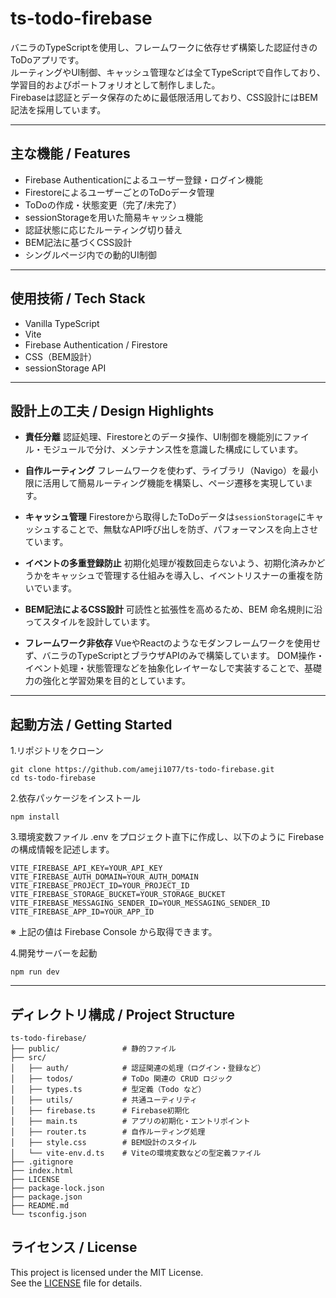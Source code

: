 # ts-todo-firebase

バニラのTypeScriptを使用し、フレームワークに依存せず構築した認証付きのToDoアプリです。  
ルーティングやUI制御、キャッシュ管理などは全てTypeScriptで自作しており、学習目的およびポートフォリオとして制作しました。  
Firebaseは認証とデータ保存のために最低限活用しており、CSS設計にはBEM記法を採用しています。

---

## 主な機能 / Features

- Firebase Authenticationによるユーザー登録・ログイン機能
- FirestoreによるユーザーごとのToDoデータ管理
- ToDoの作成・状態変更（完了/未完了）
- sessionStorageを用いた簡易キャッシュ機能
- 認証状態に応じたルーティング切り替え
- BEM記法に基づくCSS設計
- シングルページ内での動的UI制御

---

## 使用技術 / Tech Stack

- Vanilla TypeScript
- Vite
- Firebase Authentication / Firestore
- CSS（BEM設計）
- sessionStorage API

---

## 設計上の工夫 / Design Highlights

- **責任分離**
  認証処理、Firestoreとのデータ操作、UI制御を機能別にファイル・モジュールで分け、メンテナンス性を意識した構成にしています。

- **自作ルーティング**
  フレームワークを使わず、ライブラリ（Navigo）を最小限に活用して簡易ルーティング機能を構築し、ページ遷移を実現しています。

- **キャッシュ管理**
  Firestoreから取得したToDoデータは`sessionStorage`にキャッシュすることで、無駄なAPI呼び出しを防ぎ、パフォーマンスを向上させています。

- **イベントの多重登録防止**
  初期化処理が複数回走らないよう、初期化済みかどうかをキャッシュで管理する仕組みを導入し、イベントリスナーの重複を防いでいます。

- **BEM記法によるCSS設計**
  可読性と拡張性を高めるため、BEM 命名規則に沿ってスタイルを設計しています。

- **フレームワーク非依存**
VueやReactのようなモダンフレームワークを使用せず、バニラのTypeScriptとブラウザAPIのみで構築しています。
DOM操作・イベント処理・状態管理などを抽象化レイヤーなしで実装することで、基礎力の強化と学習効果を目的としています。

---

## 起動方法 / Getting Started

1.リポジトリをクローン
```
git clone https://github.com/ameji1077/ts-todo-firebase.git
cd ts-todo-firebase
```

2.依存パッケージをインストール
```
npm install
```

3.環境変数ファイル .env をプロジェクト直下に作成し、以下のように Firebase の構成情報を記述します。
```
VITE_FIREBASE_API_KEY=YOUR_API_KEY
VITE_FIREBASE_AUTH_DOMAIN=YOUR_AUTH_DOMAIN
VITE_FIREBASE_PROJECT_ID=YOUR_PROJECT_ID
VITE_FIREBASE_STORAGE_BUCKET=YOUR_STORAGE_BUCKET
VITE_FIREBASE_MESSAGING_SENDER_ID=YOUR_MESSAGING_SENDER_ID
VITE_FIREBASE_APP_ID=YOUR_APP_ID
```
※ 上記の値は Firebase Console から取得できます。

4.開発サーバーを起動
```
npm run dev
```

---

## ディレクトリ構成 / Project Structure
```
ts-todo-firebase/
├── public/              # 静的ファイル
├── src/
│   ├── auth/            # 認証関連の処理（ログイン・登録など）
│   ├── todos/           # ToDo 関連の CRUD ロジック
│   ├── types.ts         # 型定義（Todo など）
│   ├── utils/           # 共通ユーティリティ
│   ├── firebase.ts      # Firebase初期化
│   ├── main.ts          # アプリの初期化・エントリポイント
│   ├── router.ts        # 自作ルーティング処理
│   ├── style.css        # BEM設計のスタイル
│   └── vite-env.d.ts    # Viteの環境変数などの型定義ファイル
├── .gitignore
├── index.html
├── LICENSE
├── package-lock.json
├── package.json
├── README.md
└── tsconfig.json
```

## ライセンス / License

This project is licensed under the MIT License.  
See the [LICENSE](./LICENSE) file for details.
